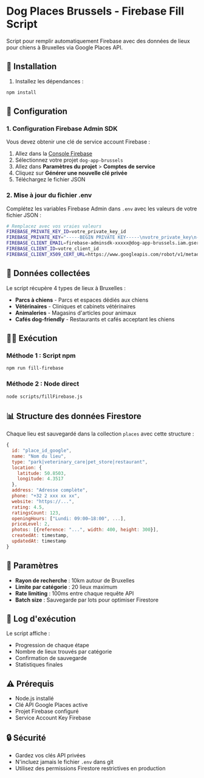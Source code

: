 # Dog Places Brussels - Firebase Fill Script

Script pour remplir automatiquement Firebase avec des données de lieux pour chiens à Bruxelles via Google Places API.

## 🚀 Installation

1. Installez les dépendances :
```bash
npm install
```

## 🔧 Configuration

### 1. Configuration Firebase Admin SDK

Vous devez obtenir une clé de service account Firebase :

1. Allez dans la [Console Firebase](https://console.firebase.google.com/)
2. Sélectionnez votre projet `dog-app-brussels`
3. Allez dans **Paramètres du projet** > **Comptes de service**
4. Cliquez sur **Générer une nouvelle clé privée**
5. Téléchargez le fichier JSON

### 2. Mise à jour du fichier .env

Complétez les variables Firebase Admin dans `.env` avec les valeurs de votre fichier JSON :

```bash
# Remplacez avec vos vraies valeurs
FIREBASE_PRIVATE_KEY_ID=votre_private_key_id
FIREBASE_PRIVATE_KEY="-----BEGIN PRIVATE KEY-----\nvotre_private_key\n-----END PRIVATE KEY-----"
FIREBASE_CLIENT_EMAIL=firebase-adminsdk-xxxxx@dog-app-brussels.iam.gserviceaccount.com
FIREBASE_CLIENT_ID=votre_client_id
FIREBASE_CLIENT_X509_CERT_URL=https://www.googleapis.com/robot/v1/metadata/x509/firebase-adminsdk-xxxxx%40dog-app-brussels.iam.gserviceaccount.com
```

## 📍 Données collectées

Le script récupère 4 types de lieux à Bruxelles :

- **Parcs à chiens** - Parcs et espaces dédiés aux chiens
- **Vétérinaires** - Cliniques et cabinets vétérinaires
- **Animaleries** - Magasins d'articles pour animaux
- **Cafés dog-friendly** - Restaurants et cafés acceptant les chiens

## 🏃‍♂️ Exécution

### Méthode 1 : Script npm
```bash
npm run fill-firebase
```

### Méthode 2 : Node direct
```bash
node scripts/fillFirebase.js
```

## 📊 Structure des données Firestore

Chaque lieu est sauvegardé dans la collection `places` avec cette structure :

```javascript
{
  id: "place_id_google",
  name: "Nom du lieu",
  type: "park|veterinary_care|pet_store|restaurant",
  location: {
    latitude: 50.8503,
    longitude: 4.3517
  },
  address: "Adresse complète",
  phone: "+32 2 xxx xx xx",
  website: "https://...",
  rating: 4.5,
  ratingsCount: 123,
  openingHours: ["Lundi: 09:00–18:00", ...],
  priceLevel: 2,
  photos: [{reference: "...", width: 400, height: 300}],
  createdAt: timestamp,
  updatedAt: timestamp
}
```

## 🔧 Paramètres

- **Rayon de recherche** : 10km autour de Bruxelles
- **Limite par catégorie** : 20 lieux maximum
- **Rate limiting** : 100ms entre chaque requête API
- **Batch size** : Sauvegarde par lots pour optimiser Firestore

## 📝 Log d'exécution

Le script affiche :
- Progression de chaque étape
- Nombre de lieux trouvés par catégorie
- Confirmation de sauvegarde
- Statistiques finales

## ⚠️ Prérequis

- Node.js installé
- Clé API Google Places active
- Projet Firebase configuré
- Service Account Key Firebase

## 🔒 Sécurité

- Gardez vos clés API privées
- N'incluez jamais le fichier `.env` dans git
- Utilisez des permissions Firestore restrictives en production